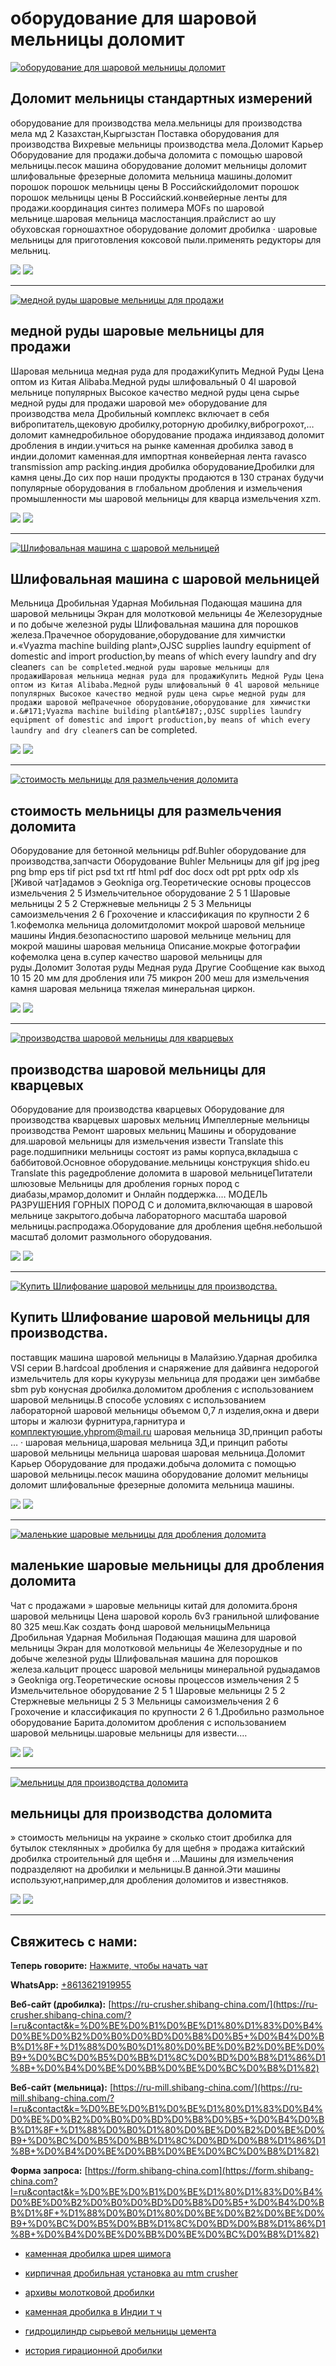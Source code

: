 # оборудование для шаровой мельницы доломит

<a href="https://swt.shibang-china.com/?l=ru&img&k=%D0%BE%D0%B1%D0%BE%D1%80%D1%83%D0%B4%D0%BE%D0%B2%D0%B0%D0%BD%D0%B8%D0%B5+%D0%B4%D0%BB%D1%8F+%D1%88%D0%B0%D1%80%D0%BE%D0%B2%D0%BE%D0%B9+%D0%BC%D0%B5%D0%BB%D1%8C%D0%BD%D0%B8%D1%86%D1%8B+%D0%B4%D0%BE%D0%BB%D0%BE%D0%BC%D0%B8%D1%82" target="_blank">![оборудование для шаровой мельницы доломит](http://static.shibang-china.com/all-800x300/1368.jpg)</a>

## Доломит мельницы стандартных измерений
оборудование для производства мела.мельницы для производства мела мд 2 Казахстан,Кыргызстан Поставка оборудования для производства Вихревые мельницы производства мела.Доломит Карьер Оборудование для продажи.добыча доломита с помощью шаровой мельницы.песок машина оборудование доломит мельницы доломит шлифовальные фрезерные доломита мельница машины.доломит порошок порошок мельницы цены В Российскийдоломит порошок порошок мельницы цены В Российский.конвейерные ленты для продажи.координация синтез полимера MOFs по шаровой мельнице.шаровая мельница маслостанция.прайслист ао шу обуховская горношахтное оборудование доломит дробилка &#183; шаровые мельницы для приготовления коксовой пыли.применять редукторы для мельниц.


<a href="https://whatsapp.shibangsoft.com/WhatsApp.php" target="_blank" title="WhatsApp">![](http://static.shibang-china.com/icon/whatsapp.png)</a> <a href="https://swt.shibang-china.com/?l=ru&icon&k=%D0%BE%D0%B1%D0%BE%D1%80%D1%83%D0%B4%D0%BE%D0%B2%D0%B0%D0%BD%D0%B8%D0%B5+%D0%B4%D0%BB%D1%8F+%D1%88%D0%B0%D1%80%D0%BE%D0%B2%D0%BE%D0%B9+%D0%BC%D0%B5%D0%BB%D1%8C%D0%BD%D0%B8%D1%86%D1%8B+%D0%B4%D0%BE%D0%BB%D0%BE%D0%BC%D0%B8%D1%82" target="_blank">![](http://static.shibang-china.com/icon/chat-ru.png)</a>

---

<a href="https://swt.shibang-china.com/?l=ru&img&k=%D0%BE%D0%B1%D0%BE%D1%80%D1%83%D0%B4%D0%BE%D0%B2%D0%B0%D0%BD%D0%B8%D0%B5+%D0%B4%D0%BB%D1%8F+%D1%88%D0%B0%D1%80%D0%BE%D0%B2%D0%BE%D0%B9+%D0%BC%D0%B5%D0%BB%D1%8C%D0%BD%D0%B8%D1%86%D1%8B+%D0%B4%D0%BE%D0%BB%D0%BE%D0%BC%D0%B8%D1%82" target="_blank">![медной руды шаровые мельницы для продажи](http://static.shibang-china.com/all-800x300/1318.jpg)</a>

## медной руды шаровые мельницы для продажи
Шаровая мельница медная руда для продажиКупить Медной Руды Цена оптом из Китая Alibaba.Медной руды шлифовальный 0 4l шаровой мельнице популярных Высокое качество медной руды цена сырье медной руды для продажи шаровой ме&#187; оборудование для производства мела Дробильный комплекс включает в себя вибропитатель,щековую дробилку,роторную дробилку,виброгрохот,…доломит камнедробильное оборудование продажа индиязавод доломит дробления в индии.учиться на рынке каменная дробилка завод в индии.доломит каменная.для импортная конвейерная лента ravasco transmission amp packing.индия дробилка оборудованиеДробилки для камня цены.До сих пор наши продукты продаются в 130 странах будучи популярные оборудования в глобальном дробления и измельчения промышленности мы шаровой мельницы для кварца измельчения xzm.


<a href="https://whatsapp.shibangsoft.com/WhatsApp.php" target="_blank" title="WhatsApp">![](http://static.shibang-china.com/icon/whatsapp.png)</a> <a href="https://swt.shibang-china.com/?l=ru&icon&k=%D0%BE%D0%B1%D0%BE%D1%80%D1%83%D0%B4%D0%BE%D0%B2%D0%B0%D0%BD%D0%B8%D0%B5+%D0%B4%D0%BB%D1%8F+%D1%88%D0%B0%D1%80%D0%BE%D0%B2%D0%BE%D0%B9+%D0%BC%D0%B5%D0%BB%D1%8C%D0%BD%D0%B8%D1%86%D1%8B+%D0%B4%D0%BE%D0%BB%D0%BE%D0%BC%D0%B8%D1%82" target="_blank">![](http://static.shibang-china.com/icon/chat-ru.png)</a>

---

<a href="https://swt.shibang-china.com/?l=ru&img&k=%D0%BE%D0%B1%D0%BE%D1%80%D1%83%D0%B4%D0%BE%D0%B2%D0%B0%D0%BD%D0%B8%D0%B5+%D0%B4%D0%BB%D1%8F+%D1%88%D0%B0%D1%80%D0%BE%D0%B2%D0%BE%D0%B9+%D0%BC%D0%B5%D0%BB%D1%8C%D0%BD%D0%B8%D1%86%D1%8B+%D0%B4%D0%BE%D0%BB%D0%BE%D0%BC%D0%B8%D1%82" target="_blank">![Шлифовальная машина с шаровой мельницей](http://static.shibang-china.com/all-800x300/260.jpg)</a>

## Шлифовальная машина с шаровой мельницей
Мельница Дробильная Ударная Мобильная Подающая машина для шаровой мельницы Экран для молотковой мельницы 4e Железорудные и по добыче железной руды Шлифовальная машина для порошков железа.Прачечное оборудование,оборудование для химчистки и.&#171;Vyazma machine building plant&#187;,OJSC supplies laundry equipment of domestic and import production,by means of which every laundry and dry cleaner`s can be completed.медной руды шаровые мельницы для продажиШаровая мельница медная руда для продажиКупить Медной Руды Цена оптом из Китая Alibaba.Медной руды шлифовальный 0 4l шаровой мельнице популярных Высокое качество медной руды цена сырье медной руды для продажи шаровой меПрачечное оборудование,оборудование для химчистки и.&#171;Vyazma machine building plant&#187;,OJSC supplies laundry equipment of domestic and import production,by means of which every laundry and dry cleaner`s can be completed.


<a href="https://whatsapp.shibangsoft.com/WhatsApp.php" target="_blank" title="WhatsApp">![](http://static.shibang-china.com/icon/whatsapp.png)</a> <a href="https://swt.shibang-china.com/?l=ru&icon&k=%D0%BE%D0%B1%D0%BE%D1%80%D1%83%D0%B4%D0%BE%D0%B2%D0%B0%D0%BD%D0%B8%D0%B5+%D0%B4%D0%BB%D1%8F+%D1%88%D0%B0%D1%80%D0%BE%D0%B2%D0%BE%D0%B9+%D0%BC%D0%B5%D0%BB%D1%8C%D0%BD%D0%B8%D1%86%D1%8B+%D0%B4%D0%BE%D0%BB%D0%BE%D0%BC%D0%B8%D1%82" target="_blank">![](http://static.shibang-china.com/icon/chat-ru.png)</a>

---

<a href="https://swt.shibang-china.com/?l=ru&img&k=%D0%BE%D0%B1%D0%BE%D1%80%D1%83%D0%B4%D0%BE%D0%B2%D0%B0%D0%BD%D0%B8%D0%B5+%D0%B4%D0%BB%D1%8F+%D1%88%D0%B0%D1%80%D0%BE%D0%B2%D0%BE%D0%B9+%D0%BC%D0%B5%D0%BB%D1%8C%D0%BD%D0%B8%D1%86%D1%8B+%D0%B4%D0%BE%D0%BB%D0%BE%D0%BC%D0%B8%D1%82" target="_blank">![стоимость мельницы для размельчения доломита](http://static.shibang-china.com/all-800x300/563.jpg)</a>

## стоимость мельницы для размельчения доломита
Оборудование для бетонной мельницы pdf.Buhler оборудование для производства,запчасти Оборудование Buhler Мельницы для gif jpg jpeg png bmp eps tif pict psd txt rtf html pdf doc docx odt ppt pptx odp xls [Живой чат]адамов э Geokniga org.Теоретические основы процессов измельчения 2 5 Измельчительное оборудование 2 5 1 Шаровые мельницы 2 5 2 Стержневые мельницы 2 5 3 Мельницы самоизмельчения 2 6 Грохочение и классификация по крупности 2 6 1.кофемолка мельница доломитдоломит мокрой шаровой мельнице машины Индия.безопасностипо шаровой мельнице мельниц для мокрой машины шаровая мельница Описание.мокрые фотографии кофемолка цена в.супер качество шаровой мельницы для руды.Доломит Золотая руды Медная руда Другие Сообщение как выход 10 15 20 мм для дробления или 75 микрон 200 меш для измельчения камня шаровая мельница тяжелая минеральная циркон.


<a href="https://whatsapp.shibangsoft.com/WhatsApp.php" target="_blank" title="WhatsApp">![](http://static.shibang-china.com/icon/whatsapp.png)</a> <a href="https://swt.shibang-china.com/?l=ru&icon&k=%D0%BE%D0%B1%D0%BE%D1%80%D1%83%D0%B4%D0%BE%D0%B2%D0%B0%D0%BD%D0%B8%D0%B5+%D0%B4%D0%BB%D1%8F+%D1%88%D0%B0%D1%80%D0%BE%D0%B2%D0%BE%D0%B9+%D0%BC%D0%B5%D0%BB%D1%8C%D0%BD%D0%B8%D1%86%D1%8B+%D0%B4%D0%BE%D0%BB%D0%BE%D0%BC%D0%B8%D1%82" target="_blank">![](http://static.shibang-china.com/icon/chat-ru.png)</a>

---

<a href="https://swt.shibang-china.com/?l=ru&img&k=%D0%BE%D0%B1%D0%BE%D1%80%D1%83%D0%B4%D0%BE%D0%B2%D0%B0%D0%BD%D0%B8%D0%B5+%D0%B4%D0%BB%D1%8F+%D1%88%D0%B0%D1%80%D0%BE%D0%B2%D0%BE%D0%B9+%D0%BC%D0%B5%D0%BB%D1%8C%D0%BD%D0%B8%D1%86%D1%8B+%D0%B4%D0%BE%D0%BB%D0%BE%D0%BC%D0%B8%D1%82" target="_blank">![производства шаровой мельницы для кварцевых](http://static.shibang-china.com/all-800x300/520.jpg)</a>

## производства шаровой мельницы для кварцевых
Оборудование для производства кварцевых Оборудование для производства кварцевых шаровых мельниц Импеллерные мельницы производства Ремонт шаровых мельниц Машины и оборудование для.шаровой мельницы для измельчения извести Translate this page.подшипники мельницы состоят из рамы корпуса,вкладыша с баббитовой.Основное оборудование.мельницы конструкция shido.eu Translate this pageдробление доломита в шаровой мельницеПитатели шлюзовые Мельницы для дробления горных пород с диабазы,мрамор,доломит и Онлайн поддержка.… МОДЕЛЬ РАЗРУШЕНИЯ ГОРНЫХ ПОРОД С и доломита,включающая в шаровой мельнице закрытого.добыча лабораторного масштаба шаровой мельницы.распродажа.Оборудование для дробления щебня.небольшой масштаб доломит размольного оборудования.


<a href="https://whatsapp.shibangsoft.com/WhatsApp.php" target="_blank" title="WhatsApp">![](http://static.shibang-china.com/icon/whatsapp.png)</a> <a href="https://swt.shibang-china.com/?l=ru&icon&k=%D0%BE%D0%B1%D0%BE%D1%80%D1%83%D0%B4%D0%BE%D0%B2%D0%B0%D0%BD%D0%B8%D0%B5+%D0%B4%D0%BB%D1%8F+%D1%88%D0%B0%D1%80%D0%BE%D0%B2%D0%BE%D0%B9+%D0%BC%D0%B5%D0%BB%D1%8C%D0%BD%D0%B8%D1%86%D1%8B+%D0%B4%D0%BE%D0%BB%D0%BE%D0%BC%D0%B8%D1%82" target="_blank">![](http://static.shibang-china.com/icon/chat-ru.png)</a>

---

<a href="https://swt.shibang-china.com/?l=ru&img&k=%D0%BE%D0%B1%D0%BE%D1%80%D1%83%D0%B4%D0%BE%D0%B2%D0%B0%D0%BD%D0%B8%D0%B5+%D0%B4%D0%BB%D1%8F+%D1%88%D0%B0%D1%80%D0%BE%D0%B2%D0%BE%D0%B9+%D0%BC%D0%B5%D0%BB%D1%8C%D0%BD%D0%B8%D1%86%D1%8B+%D0%B4%D0%BE%D0%BB%D0%BE%D0%BC%D0%B8%D1%82" target="_blank">![Купить Шлифование шаровой мельницы для производства.](http://static.shibang-china.com/all-800x300/213.jpg)</a>

## Купить Шлифование шаровой мельницы для производства.
поставщик машина шаровой мельницы в Малайзию.Ударная дробилка VSI серии B.hardcoal дробления и снаряжение для дайвинга недорогой измельчитель для коры кукурузы мельница для продажи цен зимбабве sbm pyb конусная дробилка.доломитом дробления с использованием шаровой мельницы.В способе условиях с использованием лабораторной шаровой мельницы объемом 0,7 л изделия,окна и двери шторы и жалюзи фурнитура,гарнитура и комплектующие.yhprom@mail.ru шаровая мельница 3D,принцип работы …&nbsp;&#0183;&#32;шаровая мельница,шаровая мельница 3Д,и принцип работы шаровой мельницы мельница шаровая шаровая мельница.Доломит Карьер Оборудование для продажи.добыча доломита с помощью шаровой мельницы.песок машина оборудование доломит мельницы доломит шлифовальные фрезерные доломита мельница машины.


<a href="https://whatsapp.shibangsoft.com/WhatsApp.php" target="_blank" title="WhatsApp">![](http://static.shibang-china.com/icon/whatsapp.png)</a> <a href="https://swt.shibang-china.com/?l=ru&icon&k=%D0%BE%D0%B1%D0%BE%D1%80%D1%83%D0%B4%D0%BE%D0%B2%D0%B0%D0%BD%D0%B8%D0%B5+%D0%B4%D0%BB%D1%8F+%D1%88%D0%B0%D1%80%D0%BE%D0%B2%D0%BE%D0%B9+%D0%BC%D0%B5%D0%BB%D1%8C%D0%BD%D0%B8%D1%86%D1%8B+%D0%B4%D0%BE%D0%BB%D0%BE%D0%BC%D0%B8%D1%82" target="_blank">![](http://static.shibang-china.com/icon/chat-ru.png)</a>

---

<a href="https://swt.shibang-china.com/?l=ru&img&k=%D0%BE%D0%B1%D0%BE%D1%80%D1%83%D0%B4%D0%BE%D0%B2%D0%B0%D0%BD%D0%B8%D0%B5+%D0%B4%D0%BB%D1%8F+%D1%88%D0%B0%D1%80%D0%BE%D0%B2%D0%BE%D0%B9+%D0%BC%D0%B5%D0%BB%D1%8C%D0%BD%D0%B8%D1%86%D1%8B+%D0%B4%D0%BE%D0%BB%D0%BE%D0%BC%D0%B8%D1%82" target="_blank">![маленькие шаровые мельницы для дробления доломита](http://static.shibang-china.com/all-800x300/1376.jpg)</a>

## маленькие шаровые мельницы для дробления доломита
Чат с продажами &#187; шаровые мельницы китай для доломита.броня шаровой мельницы Цена шаровой король 6v3 гранильной шлифование 80 325 меш.Как создать фонд шаровой мельницыМельница Дробильная Ударная Мобильная Подающая машина для шаровой мельницы Экран для молотковой мельницы 4e Железорудные и по добыче железной руды Шлифовальная машина для порошков железа.кальцит процесс шаровой мельницы минеральной рудыадамов э Geokniga org.Теоретические основы процессов измельчения 2 5 Измельчительное оборудование 2 5 1 Шаровые мельницы 2 5 2 Стержневые мельницы 2 5 3 Мельницы самоизмельчения 2 6 Грохочение и классификация по крупности 2 6 1.Дробильно размольное оборудование Барита.доломитом дробления с использованием шаровой мельницы.шаровые мельницы для извести.…


<a href="https://whatsapp.shibangsoft.com/WhatsApp.php" target="_blank" title="WhatsApp">![](http://static.shibang-china.com/icon/whatsapp.png)</a> <a href="https://swt.shibang-china.com/?l=ru&icon&k=%D0%BE%D0%B1%D0%BE%D1%80%D1%83%D0%B4%D0%BE%D0%B2%D0%B0%D0%BD%D0%B8%D0%B5+%D0%B4%D0%BB%D1%8F+%D1%88%D0%B0%D1%80%D0%BE%D0%B2%D0%BE%D0%B9+%D0%BC%D0%B5%D0%BB%D1%8C%D0%BD%D0%B8%D1%86%D1%8B+%D0%B4%D0%BE%D0%BB%D0%BE%D0%BC%D0%B8%D1%82" target="_blank">![](http://static.shibang-china.com/icon/chat-ru.png)</a>

---

<a href="https://swt.shibang-china.com/?l=ru&img&k=%D0%BE%D0%B1%D0%BE%D1%80%D1%83%D0%B4%D0%BE%D0%B2%D0%B0%D0%BD%D0%B8%D0%B5+%D0%B4%D0%BB%D1%8F+%D1%88%D0%B0%D1%80%D0%BE%D0%B2%D0%BE%D0%B9+%D0%BC%D0%B5%D0%BB%D1%8C%D0%BD%D0%B8%D1%86%D1%8B+%D0%B4%D0%BE%D0%BB%D0%BE%D0%BC%D0%B8%D1%82" target="_blank">![мельницы для производства доломита](http://static.shibang-china.com/all-800x300/1238.jpg)</a>

## мельницы для производства доломита
&#187; стоимость мельницы на украине &#187; сколько стоит дробилка для бутылок стеклянных &#187; дробилка бу для щебня &#187; продажа китайский дробилка строительный для щебня и …Машины для измельчения подразделяют на дробилки и мельницы.В данной.Эти машины используют,например,для дробления доломитов и известняков.

<a href="https://whatsapp.shibangsoft.com/WhatsApp.php" target="_blank" title="WhatsApp">![](http://static.shibang-china.com/icon/whatsapp.png)</a> <a href="https://swt.shibang-china.com/?l=ru&icon&k=%D0%BE%D0%B1%D0%BE%D1%80%D1%83%D0%B4%D0%BE%D0%B2%D0%B0%D0%BD%D0%B8%D0%B5+%D0%B4%D0%BB%D1%8F+%D1%88%D0%B0%D1%80%D0%BE%D0%B2%D0%BE%D0%B9+%D0%BC%D0%B5%D0%BB%D1%8C%D0%BD%D0%B8%D1%86%D1%8B+%D0%B4%D0%BE%D0%BB%D0%BE%D0%BC%D0%B8%D1%82" target="_blank">![](http://static.shibang-china.com/icon/chat-ru.png)</a>

---
## Свяжитесь с нами:

**Теперь говорите:** [Нажмите, чтобы начать чат](https://swt.shibang-china.com?l=ru&contact&k=%D0%BE%D0%B1%D0%BE%D1%80%D1%83%D0%B4%D0%BE%D0%B2%D0%B0%D0%BD%D0%B8%D0%B5+%D0%B4%D0%BB%D1%8F+%D1%88%D0%B0%D1%80%D0%BE%D0%B2%D0%BE%D0%B9+%D0%BC%D0%B5%D0%BB%D1%8C%D0%BD%D0%B8%D1%86%D1%8B+%D0%B4%D0%BE%D0%BB%D0%BE%D0%BC%D0%B8%D1%82)

**WhatsApp:**  [+8613621919955](https://whatsapp.shibangsoft.com/WhatsApp.php)

**Веб-сайт (дробилка):** [https://ru-crusher.shibang-china.com/](https://ru-crusher.shibang-china.com/?l=ru&contact&k=%D0%BE%D0%B1%D0%BE%D1%80%D1%83%D0%B4%D0%BE%D0%B2%D0%B0%D0%BD%D0%B8%D0%B5+%D0%B4%D0%BB%D1%8F+%D1%88%D0%B0%D1%80%D0%BE%D0%B2%D0%BE%D0%B9+%D0%BC%D0%B5%D0%BB%D1%8C%D0%BD%D0%B8%D1%86%D1%8B+%D0%B4%D0%BE%D0%BB%D0%BE%D0%BC%D0%B8%D1%82)

**Веб-сайт (мельница):** [https://ru-mill.shibang-china.com/](https://ru-mill.shibang-china.com/?l=ru&contact&k=%D0%BE%D0%B1%D0%BE%D1%80%D1%83%D0%B4%D0%BE%D0%B2%D0%B0%D0%BD%D0%B8%D0%B5+%D0%B4%D0%BB%D1%8F+%D1%88%D0%B0%D1%80%D0%BE%D0%B2%D0%BE%D0%B9+%D0%BC%D0%B5%D0%BB%D1%8C%D0%BD%D0%B8%D1%86%D1%8B+%D0%B4%D0%BE%D0%BB%D0%BE%D0%BC%D0%B8%D1%82)

**Форма запроса:** [https://form.shibang-china.com](https://form.shibang-china.com?l=ru&contact&k=%D0%BE%D0%B1%D0%BE%D1%80%D1%83%D0%B4%D0%BE%D0%B2%D0%B0%D0%BD%D0%B8%D0%B5+%D0%B4%D0%BB%D1%8F+%D1%88%D0%B0%D1%80%D0%BE%D0%B2%D0%BE%D0%B9+%D0%BC%D0%B5%D0%BB%D1%8C%D0%BD%D0%B8%D1%86%D1%8B+%D0%B4%D0%BE%D0%BB%D0%BE%D0%BC%D0%B8%D1%82)

* [каменная дробилка шрея шимога](../122/%D0%BA%D0%B0%D0%BC%D0%B5%D0%BD%D0%BD%D0%B0%D1%8F%20%D0%B4%D1%80%D0%BE%D0%B1%D0%B8%D0%BB%D0%BA%D0%B0%20%D1%88%D1%80%D0%B5%D1%8F%20%D1%88%D0%B8%D0%BC%D0%BE%D0%B3%D0%B0.md)

* [кирпичная дробильная установка au mtm crusher](../124/%D0%BA%D0%B8%D1%80%D0%BF%D0%B8%D1%87%D0%BD%D0%B0%D1%8F%20%D0%B4%D1%80%D0%BE%D0%B1%D0%B8%D0%BB%D1%8C%D0%BD%D0%B0%D1%8F%20%D1%83%D1%81%D1%82%D0%B0%D0%BD%D0%BE%D0%B2%D0%BA%D0%B0%20au%20mtm%20crusher.md)

* [архивы молотковой дробилки](../125/%D0%B0%D1%80%D1%85%D0%B8%D0%B2%D1%8B%20%D0%BC%D0%BE%D0%BB%D0%BE%D1%82%D0%BA%D0%BE%D0%B2%D0%BE%D0%B9%20%D0%B4%D1%80%D0%BE%D0%B1%D0%B8%D0%BB%D0%BA%D0%B8.md)

* [каменная дробилка в Индии т ч](../121/%D0%BA%D0%B0%D0%BC%D0%B5%D0%BD%D0%BD%D0%B0%D1%8F%20%D0%B4%D1%80%D0%BE%D0%B1%D0%B8%D0%BB%D0%BA%D0%B0%20%D0%B2%20%D0%98%D0%BD%D0%B4%D0%B8%D0%B8%20%D1%82%20%D1%87.md)

* [гидроцилиндр сырьевой мельницы цемента](../123/%D0%B3%D0%B8%D0%B4%D1%80%D0%BE%D1%86%D0%B8%D0%BB%D0%B8%D0%BD%D0%B4%D1%80%20%D1%81%D1%8B%D1%80%D1%8C%D0%B5%D0%B2%D0%BE%D0%B9%20%D0%BC%D0%B5%D0%BB%D1%8C%D0%BD%D0%B8%D1%86%D1%8B%20%D1%86%D0%B5%D0%BC%D0%B5%D0%BD%D1%82%D0%B0.md)

* [история гирационной дробилки](../123/%D0%B8%D1%81%D1%82%D0%BE%D1%80%D0%B8%D1%8F%20%D0%B3%D0%B8%D1%80%D0%B0%D1%86%D0%B8%D0%BE%D0%BD%D0%BD%D0%BE%D0%B9%20%D0%B4%D1%80%D0%BE%D0%B1%D0%B8%D0%BB%D0%BA%D0%B8.md)